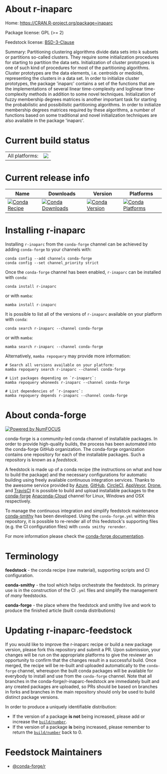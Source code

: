 About r-inaparc
===============

Home: https://CRAN.R-project.org/package=inaparc

Package license: GPL (>= 2)

Feedstock license: [BSD-3-Clause](https://github.com/conda-forge/r-inaparc-feedstock/blob/main/LICENSE.txt)

Summary: Partitioning clustering algorithms divide data sets into k subsets or partitions so-called clusters. They require some initialization procedures for starting to partition the data sets. Initialization of cluster prototypes is one of such kind of procedures for most of the partitioning algorithms. Cluster prototypes are the data elements, i.e. centroids or medoids, representing the clusters in a data set. In order to initialize cluster prototypes, the package 'inaparc' contains a set of the functions that are the implementations of several linear time-complexity and loglinear time-complexity methods in addition to some novel techniques. Initialization of fuzzy membership degrees matrices is another important task for starting the probabilistic and possibilistic partitioning algorithms. In order to initialize membership degrees matrices required by these algorithms, a number of functions based on some traditional and novel initialization techniques are also available in the package 'inaparc'.

Current build status
====================


<table><tr><td>All platforms:</td>
    <td>
      <a href="https://dev.azure.com/conda-forge/feedstock-builds/_build/latest?definitionId=7416&branchName=main">
        <img src="https://dev.azure.com/conda-forge/feedstock-builds/_apis/build/status/r-inaparc-feedstock?branchName=main">
      </a>
    </td>
  </tr>
</table>

Current release info
====================

| Name | Downloads | Version | Platforms |
| --- | --- | --- | --- |
| [![Conda Recipe](https://img.shields.io/badge/recipe-r--inaparc-green.svg)](https://anaconda.org/conda-forge/r-inaparc) | [![Conda Downloads](https://img.shields.io/conda/dn/conda-forge/r-inaparc.svg)](https://anaconda.org/conda-forge/r-inaparc) | [![Conda Version](https://img.shields.io/conda/vn/conda-forge/r-inaparc.svg)](https://anaconda.org/conda-forge/r-inaparc) | [![Conda Platforms](https://img.shields.io/conda/pn/conda-forge/r-inaparc.svg)](https://anaconda.org/conda-forge/r-inaparc) |

Installing r-inaparc
====================

Installing `r-inaparc` from the `conda-forge` channel can be achieved by adding `conda-forge` to your channels with:

```
conda config --add channels conda-forge
conda config --set channel_priority strict
```

Once the `conda-forge` channel has been enabled, `r-inaparc` can be installed with `conda`:

```
conda install r-inaparc
```

or with `mamba`:

```
mamba install r-inaparc
```

It is possible to list all of the versions of `r-inaparc` available on your platform with `conda`:

```
conda search r-inaparc --channel conda-forge
```

or with `mamba`:

```
mamba search r-inaparc --channel conda-forge
```

Alternatively, `mamba repoquery` may provide more information:

```
# Search all versions available on your platform:
mamba repoquery search r-inaparc --channel conda-forge

# List packages depending on `r-inaparc`:
mamba repoquery whoneeds r-inaparc --channel conda-forge

# List dependencies of `r-inaparc`:
mamba repoquery depends r-inaparc --channel conda-forge
```


About conda-forge
=================

[![Powered by
NumFOCUS](https://img.shields.io/badge/powered%20by-NumFOCUS-orange.svg?style=flat&colorA=E1523D&colorB=007D8A)](https://numfocus.org)

conda-forge is a community-led conda channel of installable packages.
In order to provide high-quality builds, the process has been automated into the
conda-forge GitHub organization. The conda-forge organization contains one repository
for each of the installable packages. Such a repository is known as a *feedstock*.

A feedstock is made up of a conda recipe (the instructions on what and how to build
the package) and the necessary configurations for automatic building using freely
available continuous integration services. Thanks to the awesome service provided by
[Azure](https://azure.microsoft.com/en-us/services/devops/), [GitHub](https://github.com/),
[CircleCI](https://circleci.com/), [AppVeyor](https://www.appveyor.com/),
[Drone](https://cloud.drone.io/welcome), and [TravisCI](https://travis-ci.com/)
it is possible to build and upload installable packages to the
[conda-forge](https://anaconda.org/conda-forge) [Anaconda-Cloud](https://anaconda.org/)
channel for Linux, Windows and OSX respectively.

To manage the continuous integration and simplify feedstock maintenance
[conda-smithy](https://github.com/conda-forge/conda-smithy) has been developed.
Using the ``conda-forge.yml`` within this repository, it is possible to re-render all of
this feedstock's supporting files (e.g. the CI configuration files) with ``conda smithy rerender``.

For more information please check the [conda-forge documentation](https://conda-forge.org/docs/).

Terminology
===========

**feedstock** - the conda recipe (raw material), supporting scripts and CI configuration.

**conda-smithy** - the tool which helps orchestrate the feedstock.
                   Its primary use is in the construction of the CI ``.yml`` files
                   and simplify the management of *many* feedstocks.

**conda-forge** - the place where the feedstock and smithy live and work to
                  produce the finished article (built conda distributions)


Updating r-inaparc-feedstock
============================

If you would like to improve the r-inaparc recipe or build a new
package version, please fork this repository and submit a PR. Upon submission,
your changes will be run on the appropriate platforms to give the reviewer an
opportunity to confirm that the changes result in a successful build. Once
merged, the recipe will be re-built and uploaded automatically to the
`conda-forge` channel, whereupon the built conda packages will be available for
everybody to install and use from the `conda-forge` channel.
Note that all branches in the conda-forge/r-inaparc-feedstock are
immediately built and any created packages are uploaded, so PRs should be based
on branches in forks and branches in the main repository should only be used to
build distinct package versions.

In order to produce a uniquely identifiable distribution:
 * If the version of a package **is not** being increased, please add or increase
   the [``build/number``](https://docs.conda.io/projects/conda-build/en/latest/resources/define-metadata.html#build-number-and-string).
 * If the version of a package **is** being increased, please remember to return
   the [``build/number``](https://docs.conda.io/projects/conda-build/en/latest/resources/define-metadata.html#build-number-and-string)
   back to 0.

Feedstock Maintainers
=====================

* [@conda-forge/r](https://github.com/conda-forge/r/)

